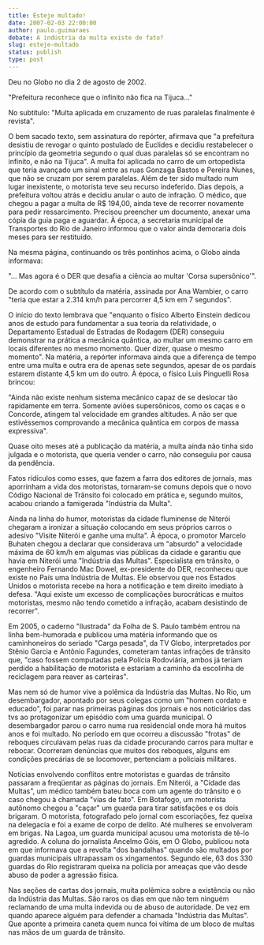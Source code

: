 ```yaml
---
title: Esteje multado!
date: 2007-02-03 22:00:00
author: paulo.guimaraes
debate: A indústria da multa existe de fato?
slug: esteje-multado
status: publish 
type: post
---
```


Deu no Globo no dia 2 de agosto de 2002.  

  

"Prefeitura reconhece que o infinito não fica na Tijuca..."  

  

No subtítulo: "Multa aplicada em cruzamento de ruas paralelas finalmente é revista".  

  

O bem sacado texto, sem assinatura do repórter, afirmava que "a prefeitura desistiu de revogar o quinto postulado de Euclides e decidiu restabelecer o princípio da geometria segundo o qual duas paralelas só se encontram no infinito, e não na Tijuca". A multa foi aplicada no carro de um ortopedista que teria avançado um sinal entre as ruas Gonzaga Bastos e Pereira Nunes, que não se cruzam por serem paralelas. Além de ter sido multado num lugar inexistente, o motorista teve seu recurso indeferido. Dias depois, a prefeitura voltou atrás e decidiu anular o auto de infração. O médico, que chegou a pagar a multa de R$ 194,00, ainda teve de recorrer novamente para pedir ressarcimento. Precisou preencher um documento, anexar uma cópia da guia paga e aguardar. À época, a secretaria municipal de Transportes do Rio de Janeiro informou que o valor ainda demoraria dois meses para ser restituído.  

  

Na mesma página, continuando os três pontinhos acima, o Globo ainda informava:  

  

"... Mas agora é o DER que desafia a ciência ao multar 'Corsa supersônico'".  

  

De acordo com o subtítulo da matéria, assinada por Ana Wambier, o carro "teria que estar a 2.314 km/h para percorrer 4,5 km em 7 segundos".  

  

O início do texto lembrava que "enquanto o físico Alberto Einstein dedicou anos de estudo para fundamentar a sua teoria da relatividade, o Departamento Estadual de Estradas de Rodagem (DER) conseguiu demonstrar na prática a mecânica quântica, ao multar um mesmo carro em locais diferentes no mesmo momento. Quer dizer, quase o mesmo momento". Na matéria, a repórter informava ainda que a diferença de tempo entre uma multa e outra era de apenas sete segundos, apesar de os pardais estarem distante 4,5 km um do outro. À época, o físico Luis Pinguelli Rosa brincou:  

  

"Ainda não existe nenhum sistema mecânico capaz de se deslocar tão rapidamente em terra. Somente aviões supersônicos, como os caças e o Concorde, atingem tal velocidade em grandes altitudes. A não ser que estivéssemos comprovando a mecânica quântica em corpos de massa expressiva".  

  

Quase oito meses até a publicação da matéria, a multa ainda não tinha sido julgada e o motorista, que queria vender o carro, não conseguiu por causa da pendência.  

  

Fatos ridículos como esses, que fazem a farra dos editores de jornais, mas aporrinham a vida dos motoristas, tornaram-se comuns depois que o novo Código Nacional de Trânsito foi colocado em prática e, segundo muitos, acabou criando a famigerada "Indústria da Multa".   

  

Ainda na linha do humor, motoristas da cidade fluminense de Niterói chegaram a ironizar a situação colocando em seus próprios carros o adesivo "Visite Niterói e ganhe uma multa". À época, o promotor Marcelo Buhaten chegou a declarar que considerava um "absurdo" a velocidade máxima de 60 km/h em algumas vias públicas da cidade e garantiu que havia em Niterói uma "Indústria das Multas". Especialista em trânsito, o engenheiro Fernando Mac Dowel, ex-presidente do DER, reconheceu que existe no País uma Indústria de Multas. Ele observou que nos Estados Unidos o motorista recebe na hora a notificação e tem direito imediato à defesa. "Aqui existe um excesso de complicações burocráticas e muitos motoristas, mesmo não tendo cometido a infração, acabam desistindo de recorrer".  

  

Em 2005, o caderno "Ilustrada" da Folha de S. Paulo também entrou na linha bem-humorada e publicou uma matéria informando que os caminhoneiros do seriado "Carga pesada", da TV Globo, interpretados por Stênio Garcia e Antônio Fagundes, cometeram tantas infrações de trânsito que, "caso fossem computadas pela Polícia Rodoviária, ambos já teriam perdido a habilitação de motorista e estariam a caminho da escolinha de reciclagem para reaver as carteiras".   

  

Mas nem só de humor vive a polêmica da Indústria das Multas. No Rio, um desembargador, apontado por seus colegas como um "homem cordato e educado", foi parar nas primeiras páginas dos jornais e nos noticiários das tvs ao protagonizar um episódio com uma guarda municipal. O desembargador parou o carro numa rua residencial onde mora há muitos anos e foi multado. No período em que ocorreu a discussão "frotas" de reboques circulavam pelas ruas da cidade procurando carros para multar e rebocar. Ocorreram denúncias que muitos dos reboques, alguns em condições precárias de se locomover, pertenciam a policiais militares.  

  

Notícias envolvendo conflitos entre motoristas e guardas de trânsito passaram a freqüentar as páginas do jornais. Em Niterói, a "Cidade das Multas", um médico também bateu boca com um agente do trânsito e o caso chegou à chamada "vias de fato". Em Botafogo, um motorista autônomo chegou a "caçar" um guarda para tirar satisfações e os dois brigaram. O motorista, fotografado pelo jornal com escoriações, fez queixa na delegacia e foi a exame de corpo de delito. Até mulheres se envolveram em brigas. Na Lagoa, um guarda municipal acusou uma motorista de tê-lo agredido. A coluna do jornalista Ancelmo Góis, em O Globo, publicou nota em que informava que a revolta "dos bandalhas" quando são multados por guardas municipais ultrapassam os xingamentos. Segundo ele, 63 dos 330 guardas do Rio registraram queixa na polícia por ameaças que vão desde abuso de poder a agressão física.   

  

Nas seções de cartas dos jornais, muita polêmica sobre a existência ou não da Indústria das Multas. São raros os dias em que não tem ninguém reclamando de uma multa indevida ou de abuso de autoridade. De vez em quando aparece alguém para defender a chamada "Indústria das Multas". Que aponte a primeira caneta quem nunca foi vítima de um bloco de multas nas mãos de um guarda de trânsito.
